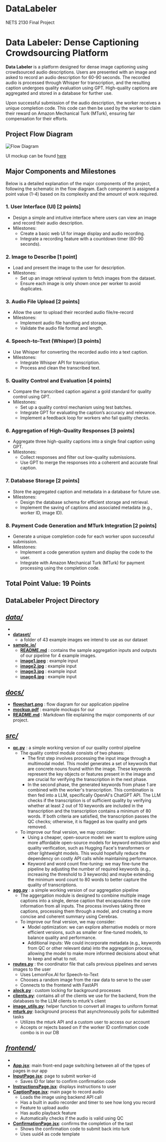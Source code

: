 # DataLabeler
NETS 2130 Final Project

# Data Labeler: Dense Captioning Crowdsourcing Platform

**Data Labeler** is a platform designed for dense image captioning using crowdsourced audio descriptions. Users are presented with an image and asked to record an audio description for 60-90 seconds. The recorded audio is processed through Whisper for transcription, and the resulting caption undergoes quality evaluation using GPT. High-quality captions are aggregated and stored in a database for further use.

Upon successful submission of the audio description, the worker receives a unique completion code. This code can then be used by the worker to claim their reward on Amazon Mechanical Turk (MTurk), ensuring fair compensation for their efforts.

## Project Flow Diagram

![Flow Diagram](../docs/flowchart.png)

UI mockup can be found [here](../docs/mockup.pdf)

## Major Components and Milestones

Below is a detailed explanation of the major components of the project, following the schematic in the flow diagram. Each component is assigned a point value (1-4) based on its complexity and the amount of work required.

### 1. **User Interface (UI) [2 points]**
   - Design a simple and intuitive interface where users can view an image and record their audio description.
   - Milestones:
     - Create a basic web UI for image display and audio recording.
     - Integrate a recording feature with a countdown timer (60-90 seconds).

### 2. **Image to Describe [1 point]**
   - Load and present the image to the user for description.
   - Milestones:
     - Set up an image retrieval system to fetch images from the dataset.
     - Ensure each image is only shown once per worker to avoid duplicates.

### 3. **Audio File Upload [2 points]**
   - Allow the user to upload their recorded audio file/re-record
   - Milestones:
     - Implement audio file handling and storage.
     - Validate the audio file format and length.

### 4. **Speech-to-Text (Whisper) [3 points]**
   - Use Whisper for converting the recorded audio into a text caption.
   - Milestones:
     - Integrate Whisper API for transcription.
     - Process and clean the transcribed text.

### 5. **Quality Control and Evaluation [4 points]**
   - Compare the transcribed caption against a gold standard for quality control using GPT.
   - Milestones:
     - Set up a quality control mechanism using test batches.
     - Integrate GPT for evaluating the caption’s accuracy and relevance.
     - Implement a feedback loop for workers who fail quality checks.

### 6. **Aggregation of High-Quality Responses [3 points]**
   - Aggregate three high-quality captions into a single final caption using GPT.
   - Milestones:
     - Collect responses and filter out low-quality submissions.
     - Use GPT to merge the responses into a coherent and accurate final caption.

### 7. **Database Storage [2 points]**
   - Store the aggregated caption and metadata in a database for future use.
   - Milestones:
     - Design the database schema for efficient storage and retrieval.
     - Implement the saving of captions and associated metadata (e.g., worker ID, image ID).

### 8. **Payment Code Generation and MTurk Integration [2 points]**
   - Generate a unique completion code for each worker upon successful submission.
   - Milestones:
     - Implement a code generation system and display the code to the user.
     - Integrate with Amazon Mechanical Turk (MTurk) for payment processing using the completion code.

## Total Point Value: **19 Points**

## **DataLabeler Project Directory**

## _[data/](/data)_

-
- **[dataset/](/data/dataset)**
  - a folder of 43 example images we intend to use as our dataset
- **[sample_io/](/data/sample_io)**
  - **[README.md](/data/sample_io/README.md)** : contains the sample aggregation inputs and outputs of our pipeline for 4 example images.
  - **[image1.jpeg](/data/sample_io/image1.jpeg)** : example input
  - **[image2.jpg](/data/sample_io/image2.jpg)** : example input
  - **[image3.jpg](/data/sample_io/image3.jpg)** : example input
  - **[image4.jpg](/data/sample_io/image4.jpg)** : example input

## _[docs/](/docs)_

- **[flowchart.png](/docs/flowdiagram.png)** : flow diagram for our application pipeline
- **[mockup.pdf](/docs/mockup.pdf)** : example mockups for our
- **[README.md](/docs/README.md)** : Markdown file explaining the major components of our project.

## _[src/](/src)_

- **[qc.py](/src/qc.py)** : a simple working version of our quality control pipeline
  - The quality control module consists of two phases:
    - The first step involves processing the input image through a multimodal model. This model generates a set of keywords that are concrete nouns found within the image. These keywords represent the key objects or features present in the image and are crucial for verifying the transcription in the next phase.
    - In the second phase, the generated keywords from phase 1 are combined with the worker's transcription. This combination is then fed into a LLM, specifically OpenAI's ChatGPT API. The LLM checks if the transcription is of sufficient quality by verifying whether at least 2 out of 10 keywords are included in the transcription and the transcription contains a minimum of 80 words. If both criteria are satisfied, the transcription passes the QC checks; otherwise, it is flagged as low quality and gets removed.
  - To improve our final version, we may consider:
    - Using a cheaper, open-source model: we want to explore using more affordable open-source models for keyword extraction and quality verification, such as Hugging Face's transformers or other lightweight models. This would hopefully reduce the dependency on costly API calls while maintaining performance.
    - Keyword and word count fine-tuning: we may fine-tune the pipeline by adjusting the number of required keywords (e.g., increasing the threshold to 3 keywords) and maybe extending the minimum word count to 80 words to better capture the quality of transcriptions.
- **[agg.py](/src/agg.py)** : a simple working version of our aggregation pipeline
  - The aggergation module is designed to combine multiple image captions into a single, dense caption that encapsulates the core information from all inputs. The process involves taking three captions, processing them through a model, and creating a more concise and coherent summary using Cerebras.
  - To improve our final version, we may consider:
    - Model optimization: we can explore alternative models or more efficient versions, such as smaller or fine-tuned models, to balance quality and performance.
    - Additional inputs: We could incorporate metadata (e.g., keywords from QC or other relevant data) into the aggregation process, allowing the model to make more informed decisions about what to keep and what to not.
- **[routes.py](/src/routes.py)** : the coordinator file that calls previous pipelines and serves images to the user
  - Uses LemonFox.AI for Speech-to-Text
  - Chooses a random image from the raw data to serve to the user
  - Connects to the frontend with FastAPI
- **[alock.py](/src/alock.py)** : custom locking for background processes
- **[clients.py](/src/clients.py)**: contains all of the clients we use for the backend, from the databases to the LLM clients to mturk's client
- **[image_utils.py](/src/image_utils.py)**: helper function to convert all images to uniform format
- **[mturk.py](/src/mturk.py)**: background process that asynchronously polls for submitted tasks
  - Utilizes the mturk API and a custom user to access our account
  - Accepts or rejects based on if the worker ID confirmation code combo is in our DB

## _[frontend/](/frontend)_

-
- **[App.jsx](/frontend/src/App.jsx)**: main front-end page switching between all of the types of pages in our app
- **[InputPage.jsx](/frontend/src/components/InputPage.jsx)**: page to submit worker-id
  - Saves ID for later to confirm confirmation code
- **[InstructionsPage.jsx](/frontend/src/components/InstructionPage.jsx)**: displays instructions to user
- **[CaptionPage.jsx](/frontend/src/components/CaptionPage.jsx)**: main page to record audio
  - Loads the image using backend API call
  - Has a built in audio recorder and timer to see how long you record
  - Feature to upload audio
  - Has audio playback feature
  - Automatically checks if the audio is valid using QC
- **[ConfirmationPage.jsx](/frontend/src/components/ConfirmationPage.jsx)**: confirms the completion of the tast
  - Shows the confirmation code to submit back into turk
  - Uses uuid4 as code template